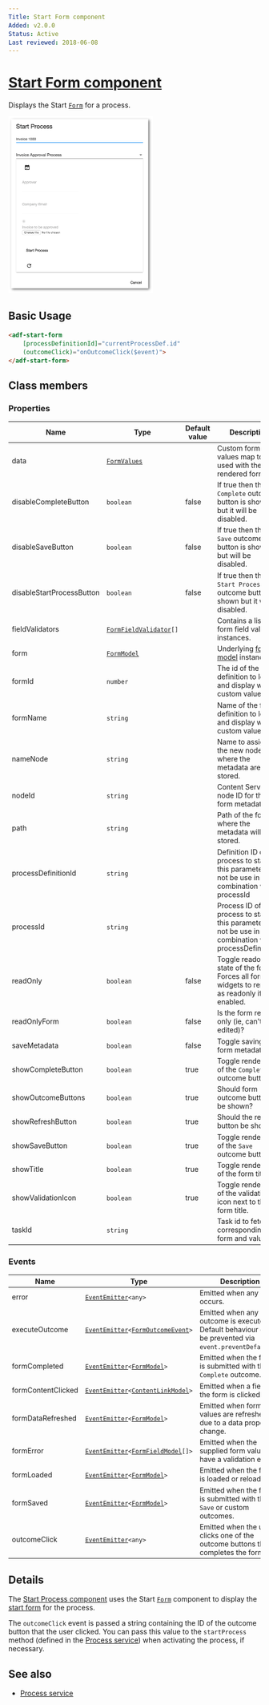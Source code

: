 ```yaml
---
Title: Start Form component
Added: v2.0.0
Status: Active
Last reviewed: 2018-06-08
---
```


# [Start Form component](../../../lib/process-services/src/lib/form/start-form.component.ts "Defined in start-form.component.ts")

Displays the Start [`Form`](../../../lib/process-services/src/lib/task-list/models/form.model.ts) for a process.

![Start Form screenshot](../../docassets/images/ProcessStartForm.png)

## Basic Usage

```html
<adf-start-form
    [processDefinitionId]="currentProcessDef.id"
    (outcomeClick)="onOutcomeClick($event)">
</adf-start-form>
```

## Class members

### Properties

| Name | Type | Default value | Description |
| ---- | ---- | ------------- | ----------- |
| data | [`FormValues`](../../../lib/core/form/components/widgets/core/form-values.ts) |  | Custom form values map to be used with the rendered form. |
| disableCompleteButton | `boolean` | false | If true then the `Complete` outcome button is shown but it will be disabled. |
| disableSaveButton | `boolean` | false | If true then the `Save` outcome button is shown but will be disabled. |
| disableStartProcessButton | `boolean` | false | If true then the `Start Process` outcome button is shown but it will be disabled. |
| fieldValidators | [`FormFieldValidator`](../../../lib/core/form/components/widgets/core/form-field-validator.ts)`[]` |  | Contains a list of form field validator instances. |
| form | [`FormModel`](../../../lib/core/form/components/widgets/core/form.model.ts) |  | Underlying [form model](../../../lib/core/form/components/widgets/core/form.model.ts) instance. |
| formId | `number` |  | The id of the form definition to load and display with custom values. |
| formName | `string` |  | Name of the form definition to load and display with custom values. |
| nameNode | `string` |  | Name to assign to the new node where the metadata are stored. |
| nodeId | `string` |  | Content Services node ID for the form metadata. |
| path | `string` |  | Path of the folder where the metadata will be stored. |
| processDefinitionId | `string` |  | Definition ID of the process to start, this parameter can not be use in combination with processId  |
| processId | `string` |  | Process ID of the process to start, this parameter can not be use in combination with processDefinitionId  |
| readOnly | `boolean` | false | Toggle readonly state of the form. Forces all form widgets to render as readonly if enabled. |
| readOnlyForm | `boolean` | false | Is the form read-only (ie, can't be edited)? |
| saveMetadata | `boolean` | false | Toggle saving of form metadata. |
| showCompleteButton | `boolean` | true | Toggle rendering of the `Complete` outcome button. |
| showOutcomeButtons | `boolean` | true | Should form outcome buttons be shown? |
| showRefreshButton | `boolean` | true | Should the refresh button be shown? |
| showSaveButton | `boolean` | true | Toggle rendering of the `Save` outcome button. |
| showTitle | `boolean` | true | Toggle rendering of the form title. |
| showValidationIcon | `boolean` | true | Toggle rendering of the validation icon next to the form title. |
| taskId | `string` |  | Task id to fetch corresponding form and values. |

### Events

| Name | Type | Description |
| ---- | ---- | ----------- |
| error | [`EventEmitter`](https://angular.io/api/core/EventEmitter)`<any>` | Emitted when any error occurs. |
| executeOutcome | [`EventEmitter`](https://angular.io/api/core/EventEmitter)`<`[`FormOutcomeEvent`](../../../lib/core/form/components/widgets/core/form-outcome-event.model.ts)`>` | Emitted when any outcome is executed. Default behaviour can be prevented via `event.preventDefault()`. |
| formCompleted | [`EventEmitter`](https://angular.io/api/core/EventEmitter)`<`[`FormModel`](../../../lib/core/form/components/widgets/core/form.model.ts)`>` | Emitted when the form is submitted with the `Complete` outcome. |
| formContentClicked | [`EventEmitter`](https://angular.io/api/core/EventEmitter)`<`[`ContentLinkModel`](../../../lib/core/form/components/widgets/core/content-link.model.ts)`>` | Emitted when a field of the form is clicked. |
| formDataRefreshed | [`EventEmitter`](https://angular.io/api/core/EventEmitter)`<`[`FormModel`](../../../lib/core/form/components/widgets/core/form.model.ts)`>` | Emitted when form values are refreshed due to a data property change. |
| formError | [`EventEmitter`](https://angular.io/api/core/EventEmitter)`<`[`FormFieldModel`](../../core/models/form-field.model.md)`[]>` | Emitted when the supplied form values have a validation error. |
| formLoaded | [`EventEmitter`](https://angular.io/api/core/EventEmitter)`<`[`FormModel`](../../../lib/core/form/components/widgets/core/form.model.ts)`>` | Emitted when the form is loaded or reloaded. |
| formSaved | [`EventEmitter`](https://angular.io/api/core/EventEmitter)`<`[`FormModel`](../../../lib/core/form/components/widgets/core/form.model.ts)`>` | Emitted when the form is submitted with the `Save` or custom outcomes. |
| outcomeClick | [`EventEmitter`](https://angular.io/api/core/EventEmitter)`<any>` | Emitted when the user clicks one of the outcome buttons that completes the form. |

## Details

The [Start Process component](../../process-services/components/start-process.component.md) uses the Start [`Form`](../../../lib/process-services/src/lib/task-list/models/form.model.ts) component
to display the
[start form](http://docs.alfresco.com/process-services1.6/topics/none_start_event.html)
for the process.

The `outcomeClick` event is passed a string containing the ID of the outcome button that
the user clicked. You can pass this value to the `startProcess` method (defined in the
[Process service](../../process-services/services/process.service.md)) when activating the process, if necessary.

## See also

-   [Process service](../../process-services/services/process.service.md)
